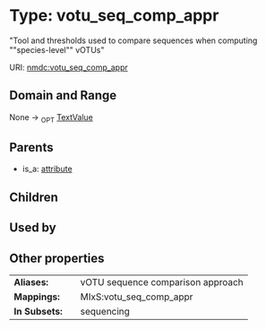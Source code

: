 
# Type: votu_seq_comp_appr


"Tool and thresholds used to compare sequences when computing ""species-level"" vOTUs"

URI: [nmdc:votu_seq_comp_appr](https://microbiomedata/meta/votu_seq_comp_appr)


## Domain and Range

None ->  <sub>OPT</sub> [TextValue](TextValue.md)

## Parents

 *  is_a: [attribute](attribute.md)

## Children


## Used by


## Other properties

|  |  |  |
| --- | --- | --- |
| **Aliases:** | | vOTU sequence comparison approach |
| **Mappings:** | | MIxS:votu_seq_comp_appr |
| **In Subsets:** | | sequencing |

